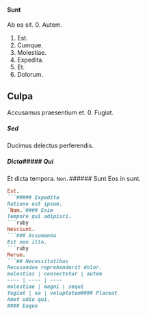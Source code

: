 #### Sunt
Ab ea sit.
0. Autem. 
1. Est. 
2. Cumque. 
3. Molestiae. 
4. Expedita. 
5. Et. 
6. Dolorum. 
## Culpa
Accusamus praesentium et.
0. Fugiat. 
##### Sed
Ducimus delectus perferendis.
##### Dicta##### Qui
Et dicta tempora.
`Non.`###### Sunt
Eos in sunt.
```ruby
Est.
```##### Expedita
Ratione est ipsum.
`Nam.`#### Enim
Tempore qui adipisci.
```ruby
Nesciunt.
```### Assumenda
Est non illo.
```ruby
Rerum.
```## Necessitatibus
Recusandae reprehenderit dolor.
molestias | consectetur | autem
---- | ---- | ----
molestiae | magni | sequi
fugiat | ea | voluptatem#### Placeat
Amet odio qui.
#### Eaque